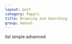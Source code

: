 ```yaml
---
layout: post
category: Papyri
title: Browsing and Searching
group: manual
---
```

list
simple
advanced
